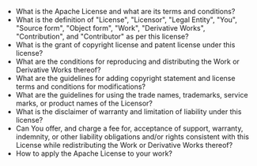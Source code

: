 - What is the Apache License and what are its terms and conditions?
- What is the definition of "License", "Licensor", "Legal Entity", "You", "Source form", "Object form", "Work", "Derivative Works", "Contribution", and "Contributor" as per this license?
- What is the grant of copyright license and patent license under this license?
- What are the conditions for reproducing and distributing the Work or Derivative Works thereof?
- What are the guidelines for adding copyright statement and license terms and conditions for modifications?
- What are the guidelines for using the trade names, trademarks, service marks, or product names of the Licensor?
- What is the disclaimer of warranty and limitation of liability under this license?
- Can You offer, and charge a fee for, acceptance of support, warranty, indemnity, or other liability obligations and/or rights consistent with this License while redistributing the Work or Derivative Works thereof?
- How to apply the Apache License to your work?